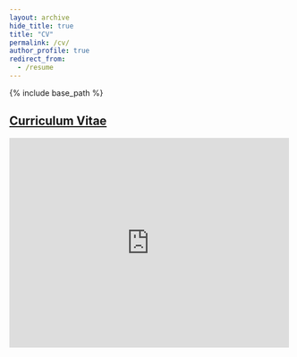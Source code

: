 ```yaml
---
layout: archive
hide_title: true
title: "CV"
permalink: /cv/
author_profile: true
redirect_from:
  - /resume
---
```


{% include base_path %}

[Curriculum Vitae](../files/nkondapa_cv_nov_2022.pdf)
--

<embed src="https://drive.google.com/viewerng/viewer?embedded=true&url=https://nkondapa.github.io/files/nkondapa_cv_nov_2022.pdf" width="500" height="375">
